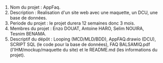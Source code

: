 1. Nom du projet : AppFaq.
2. Description : Realisation d'un site web avec une maquette, un DCU, une base de données.
3. Periode du projet : le projet durera 12 semaines donc 3 mois.
4. Membres du projet : Enzo DOUAT, Antoine HARO, Selim NOUIRA, Tesnim BENAMA.
5. Descriptif du dépôt : Looping (MCD/MLD/BDD), AppFAQ.drawio (DCU), SCRIPT SQL (le code pour la base de données), FAQ BALSAMIQ.pdf (l'IHM/mockup/maquette du site) et le README.md (les informations du projet).